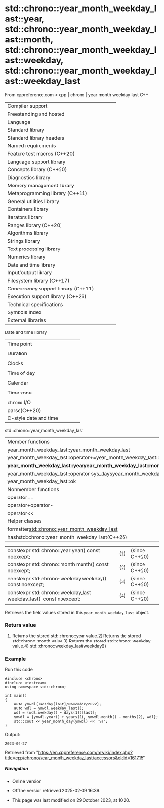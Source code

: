 # std::chrono::year_month_weekday_last::year, std::chrono::year_month_weekday_last::month, std::chrono::year_month_weekday_last::weekday, std::chrono::year_month_weekday_last::weekday_last

From cppreference.com
< cpp‎ | chrono‎ | year month weekday last
C++

|  |  |  |  |  |
| --- | --- | --- | --- | --- |
| Compiler support | | | | |
| Freestanding and hosted | | | | |
| Language | | | | |
| Standard library | | | | |
| Standard library headers | | | | |
| Named requirements | | | | |
| Feature test macros (C++20) | | | | |
| Language support library | | | | |
| Concepts library (C++20) | | | | |
| Diagnostics library | | | | |
| Memory management library | | | | |
| Metaprogramming library (C++11) | | | | |
| General utilities library | | | | |
| Containers library | | | | |
| Iterators library | | | | |
| Ranges library (C++20) | | | | |
| Algorithms library | | | | |
| Strings library | | | | |
| Text processing library | | | | |
| Numerics library | | | | |
| Date and time library | | | | |
| Input/output library | | | | |
| Filesystem library (C++17) | | | | |
| Concurrency support library (C++11) | | | | |
| Execution support library (C++26) | | | | |
| Technical specifications | | | | |
| Symbols index | | | | |
| External libraries | | | | |

Date and time library

|  |  |  |  |  |
| --- | --- | --- | --- | --- |
| Time point | | | | |
| |  |  |  |  |  | | --- | --- | --- | --- | --- | | time_point(C++11) | | | | | | |  |  |  |  |  | | --- | --- | --- | --- | --- | | clock_time_conversion(C++20) | | | | | | |  |  |  |  |  | | --- | --- | --- | --- | --- | | clock_cast(C++20) | | | | | |
| Duration | | | | |
| |  |  |  |  |  | | --- | --- | --- | --- | --- | | duration(C++11) | | | | | |
| Clocks | | | | |
| |  |  |  |  |  | | --- | --- | --- | --- | --- | | system_clock(C++11) | | | | | | steady_clock(C++11) | | | | | | is_clock(C++20) | | | | | | |  |  |  |  |  | | --- | --- | --- | --- | --- | | utc_clock(C++20) | | | | | | tai_clock(C++20) | | | | | | high_resolution_clock(C++11) | | | | | | |  |  |  |  |  | | --- | --- | --- | --- | --- | | gps_clock(C++20) | | | | | | file_clock(C++20) | | | | | | local_t(C++20) | | | | | |
| Time of day | | | | |
| |  |  |  |  |  | | --- | --- | --- | --- | --- | | is_amis_pm(C++20)(C++20) | | | | | | |  |  |  |  |  | | --- | --- | --- | --- | --- | | make12make24(C++20)(C++20) | | | | | | |  |  |  |  |  | | --- | --- | --- | --- | --- | | hh_mm_ss(C++20) | | | | | |  | | | | | |
| Calendar | | | | |
| |  |  |  |  |  | | --- | --- | --- | --- | --- | | day(C++20) | | | | | | month(C++20) | | | | | | year(C++20) | | | | | | weekday(C++20) | | | | | | operator/(C++20) | | | | | | year_month_day(C++20) | | | | | | |  |  |  |  |  | | --- | --- | --- | --- | --- | | year_month_day_last(C++20) | | | | | | year_month_weekday(C++20) | | | | | | year_month_weekday_last(C++20) | | | | | | weekday_indexed(C++20) | | | | | | weekday_last(C++20) | | | | | | month_day(C++20) | | | | | | |  |  |  |  |  | | --- | --- | --- | --- | --- | | month_day_last(C++20) | | | | | | month_weekday(C++20) | | | | | | month_weekday_last(C++20) | | | | | | year_month(C++20) | | | | | | last_speclast(C++20)(C++20) | | | | | |
| Time zone | | | | |
| |  |  |  |  |  | | --- | --- | --- | --- | --- | | tzdb(C++20) | | | | | | tzdb_list(C++20) | | | | | | get_tzdbget_tzdb_listreload_tzdbremote_version(C++20)(C++20)(C++20)(C++20) | | | | | | sys_info(C++20) | | | | | | |  |  |  |  |  | | --- | --- | --- | --- | --- | | local_info(C++20) | | | | | | nonexistent_local_time(C++20) | | | | | | ambiguous_local_time(C++20) | | | | | | locate_zone(C++20) | | | | | | current_zone(C++20) | | | | | | time_zone(C++20) | | | | | | choose(C++20) | | | | | | |  |  |  |  |  | | --- | --- | --- | --- | --- | | zoned_traits(C++20) | | | | | | zoned_time(C++20) | | | | | | time_zone_link(C++20) | | | | | | leap_second(C++20) | | | | | | leap_second_info(C++20) | | | | | | get_leap_second_info(C++20) | | | | | |  | | | | | |
| `chrono` I/O | | | | |
| parse(C++20) | | | | |
| C-style date and time | | | | |

std::chrono::year_month_weekday_last

|  |  |  |  |  |
| --- | --- | --- | --- | --- |
| Member functions | | | | |
| year_month_weekday_last::year_month_weekday_last | | | | |
| year_month_weekday_last::operator+=year_month_weekday_last::operator-= | | | | |
| ****year_month_weekday_last::yearyear_month_weekday_last::monthyear_month_weekday_last::weekdayyear_month_weekday_last::weekday_last**** | | | | |
| year_month_weekday_last::operator sys_daysyear_month_weekday_last::operator local_days | | | | |
| year_month_weekday_last::ok | | | | |
| Nonmember functions | | | | |
| operator== | | | | |
| operator+operator- | | | | |
| operator<< | | | | |
| Helper classes | | | | |
| formatter<std::chrono::year_month_weekday_last> | | | | |
| hash<std::chrono::year_month_weekday_last>(C++26) | | | | |

|  |  |  |
| --- | --- | --- |
| constexpr std::chrono::year year() const noexcept; | (1) | (since C++20) |
| constexpr std::chrono::month month() const noexcept; | (2) | (since C++20) |
| constexpr std::chrono::weekday weekday() const noexcept; | (3) | (since C++20) |
| constexpr std::chrono::weekday_last weekday_last() const noexcept; | (4) | (since C++20) |
|  |  |  |

Retrieves the field values stored in this `year_month_weekday_last` object.

### Return value

1) Returns the stored std::chrono::year value.2) Returns the stored std::chrono::month value.3) Returns the stored std::chrono::weekday value.4) std::chrono::weekday_last(weekday())

### Example

Run this code

```
#include <chrono>
#include <iostream>
using namespace std::chrono;
 
int main()
{
    auto ymwdl{Tuesday[last]/November/2022};
    auto wdl = ymwdl.weekday_last();
    wdl = (wdl.weekday() + days(1))[last];
    ymwdl = {ymwdl.year() + years(1), ymwdl.month() - months(2), wdl};
    std::cout << year_month_day(ymwdl) << '\n';
}

```

Output:

```
2023-09-27

```

Retrieved from "<https://en.cppreference.com/mwiki/index.php?title=cpp/chrono/year_month_weekday_last/accessors&oldid=161715>"

##### Navigation

- Online version
- Offline version retrieved 2025-02-09 16:39.

- This page was last modified on 29 October 2023, at 10:20.